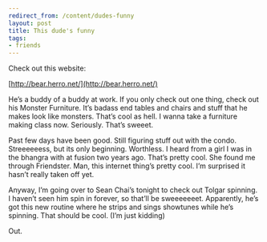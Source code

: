 ```yaml
---
redirect_from: /content/dudes-funny
layout: post
title: This dude's funny
tags:
- friends
---
```

Check out this website:

[http://bear.herro.net/](http://bear.herro.net/)

He’s a buddy of a buddy at work. If you only check out one thing, check out his Monster Furniture. It’s badass end tables and chairs and stuff that he makes look like monsters. That’s cool as hell. I wanna take a furniture making class now. Seriously. That’s sweeet.

Past few days have been good. Still figuring stuff out with the condo. Streeeeeess, but its only beginning. Worthless. I heard from a girl I was in the bhangra with at fusion two years ago. That’s pretty cool. She found me through Friendster. Man, this internet thing’s pretty cool. I’m surprised it hasn’t really taken off yet.

Anyway, I’m going over to Sean Chai’s tonight to check out Tolgar spinning. I haven’t seen him spin in forever, so that’ll be sweeeeeeet. Apparently, he’s got this new routine where he strips and sings showtunes while he’s spinning. That should be cool. (I’m just kidding)

Out.
